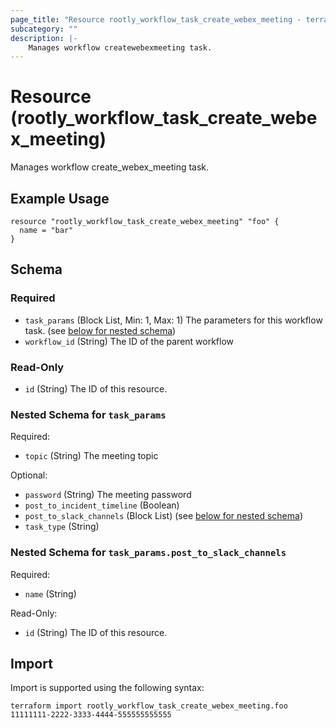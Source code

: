 ```yaml
---
page_title: "Resource rootly_workflow_task_create_webex_meeting - terraform-provider-rootly"
subcategory: ""
description: |-
    Manages workflow createwebexmeeting task.
---
```


# Resource (rootly_workflow_task_create_webex_meeting)

Manages workflow create_webex_meeting task.

## Example Usage

```
resource "rootly_workflow_task_create_webex_meeting" "foo" {
  name = "bar"
}
```

<!-- schema generated by tfplugindocs -->
## Schema

### Required

- `task_params` (Block List, Min: 1, Max: 1) The parameters for this workflow task. (see [below for nested schema](#nestedblock--task_params))
- `workflow_id` (String) The ID of the parent workflow

### Read-Only

- `id` (String) The ID of this resource.

<a id="nestedblock--task_params"></a>
### Nested Schema for `task_params`

Required:

- `topic` (String) The meeting topic

Optional:

- `password` (String) The meeting password
- `post_to_incident_timeline` (Boolean)
- `post_to_slack_channels` (Block List) (see [below for nested schema](#nestedblock--task_params--post_to_slack_channels))
- `task_type` (String)

<a id="nestedblock--task_params--post_to_slack_channels"></a>
### Nested Schema for `task_params.post_to_slack_channels`

Required:

- `name` (String)

Read-Only:

- `id` (String) The ID of this resource.

## Import

Import is supported using the following syntax:

```shell
terraform import rootly_workflow_task_create_webex_meeting.foo 11111111-2222-3333-4444-555555555555
```